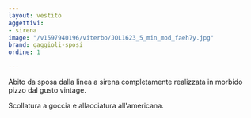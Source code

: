 ```yaml
---
layout: vestito
aggettivi:
- sirena
image: "/v1597940196/viterbo/JOL1623_5_min_mod_faeh7y.jpg"
brand: gaggioli-sposi
ordine: 1

---
```

Abito da sposa dalla linea a sirena completamente realizzata in morbido pizzo dal gusto vintage.

Scollatura a goccia e allacciatura all'americana.
